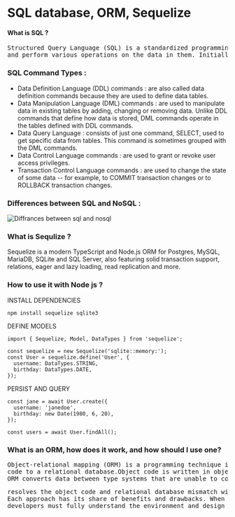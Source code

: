 # SQL database, ORM, Sequelize
#### What is SQL ?
<pre>Structured Query Language (SQL) is a standardized programming language that is used to manage relational databases
and perform various operations on the data in them. Initially created in the 1970s. </pre>

### SQL Command Types :
<ul>
  
<li>Data Definition Language (DDL) commands : are also called data definition commands because they are used to define data tables.</li>
<li>Data Manipulation Language (DML) commands : are used to manipulate data in existing tables by adding, changing or removing data. Unlike DDL commands that define how data is stored, DML commands operate in the tables defined with DDL commands.</li>
<li>Data Query Language : consists of just one command, SELECT, used to get specific data from tables. This command is sometimes grouped with the DML commands.</li>
<li>Data Control Language commands : are used to grant or revoke user access privileges.</li>
<li>Transaction Control Language commands : are used to change the state of some data -- for example, to COMMIT transaction changes or to ROLLBACK transaction changes.</li>
</ul>

### Differences between SQL and NoSQL :
![Diffrances between sql and nosql](https://cdn.ttgtmedia.com/rms/onlineimages/characterisitcs_of_relational_vs_nonrelational_databases-f.png)

### What is Sequlize ?
Sequelize is a modern TypeScript and Node.js ORM for Postgres, MySQL, MariaDB, SQLite and SQL Server, also
featuring solid transaction support, relations, eager and lazy loading, read replication and more.

### How to use it with Node js ?

   INSTALL DEPENDENCIES
   
    npm install sequelize sqlite3

DEFINE MODELS

    import { Sequelize, Model, DataTypes } from 'sequelize';

    const sequelize = new Sequelize('sqlite::memory:');
    const User = sequelize.define('User', {
      username: DataTypes.STRING,
      birthday: DataTypes.DATE,
    });

PERSIST AND QUERY

    const jane = await User.create({
      username: 'janedoe',
      birthday: new Date(1980, 6, 20),
    });

    const users = await User.findAll();

### What is an ORM, how does it work, and how should I use one?

<pre>Object-relational mapping (ORM) is a programming technique in which a metadata descriptor is used to connect object
code to a relational database.Object code is written in object-oriented programming (OOP) languages such as Java or C#.
ORM converts data between type systems that are unable to coexist within relational databases and OOP languages. </pre>

<pre>resolves the object code and relational database mismatch with three approaches: bottom up, top-down and meet in themiddle.
Each approach has its share of benefits and drawbacks. When selecting the best software solution,
developers must fully understand the environment and design requirements</pre>
